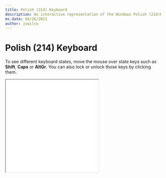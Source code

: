 ```yaml
---
title: Polish (214) Keyboard
description: An interactive representation of the Windows Polish (214)Keyboard. To see different keyboard states, click or move the mouse over the state keys.
ms.date: 04/26/2021
author: jowilco
---
```


# Polish (214) Keyboard

To see different keyboard states, move the mouse over state keys such as **Shift**, **Caps** or **AltGr**. You can also lock or unlock those keys by clicking them.

<iframe src="kbdpl.html" height="300"></iframe>

